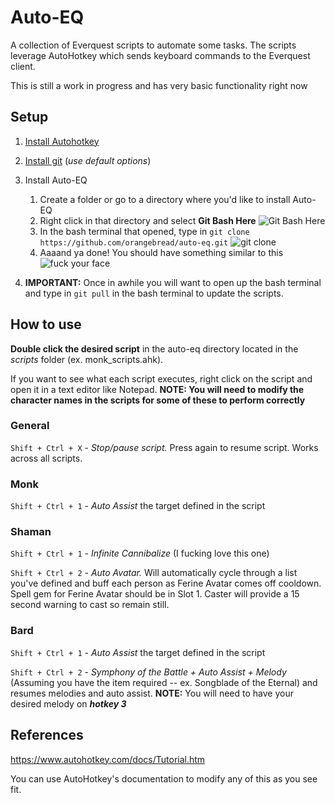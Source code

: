 # Auto-EQ

A collection of Everquest scripts to automate some tasks. The scripts leverage AutoHotkey which sends keyboard commands to the Everquest client.

This is still a work in progress and has very basic functionality right now

## Setup

1. [Install Autohotkey](https://www.autohotkey.com/)

2. [Install git](https://git-scm.com/download/win) (*use default options*)

3. Install Auto-EQ
   1. Create a folder or go to a directory where you'd like to install Auto-EQ
   2. Right click in that directory and select **Git Bash Here** ![Git Bash Here](https://i.imgur.com/2rczvyb.png)
   3. In the bash terminal that opened, type in `git clone https://github.com/orangebread/auto-eq.git` ![git clone](https://i.imgur.com/zQ6og5a.png)
   4. Aaaand ya done! You should have something similar to this ![fuck your face](https://i.imgur.com/EzJ3H1l.png)

4. **IMPORTANT:** Once in awhile you will want to open up the bash terminal and type in `git pull` in the bash terminal to update the scripts.

## How to use

**Double click the desired script** in the auto-eq directory located in the *scripts* folder (ex. monk_scripts.ahk).

If you want to see what each script executes, right click on the script and open it in a text editor like Notepad. **NOTE: You will need to modify the character names in the scripts for some of these to perform correctly**

### General
`Shift + Ctrl + X` - _Stop/pause script._ Press again to resume script. Works across all scripts.

### Monk

`Shift + Ctrl + 1` - _Auto Assist_ the target defined in the script

### Shaman

`Shift + Ctrl + 1` - _Infinite Cannibalize_ (I fucking love this one)

`Shift + Ctrl + 2` - _Auto Avatar._ Will automatically cycle through a list you've defined and buff each person as Ferine Avatar comes off cooldown. Spell gem for Ferine Avatar should be in Slot 1. Caster will provide a 15 second warning to cast so remain still.

### Bard

`Shift + Ctrl + 1` - _Auto Assist_ the target defined in the script

`Shift + Ctrl + 2` - _Symphony of the Battle + Auto Assist + Melody_ (Assuming you have the item required -- ex. Songblade of the Eternal) and resumes melodies and auto assist. **NOTE:** You will need to have your desired melody on _**hotkey 3**_

## References
https://www.autohotkey.com/docs/Tutorial.htm

You can use AutoHotkey's documentation to modify any of this as you see fit. 
